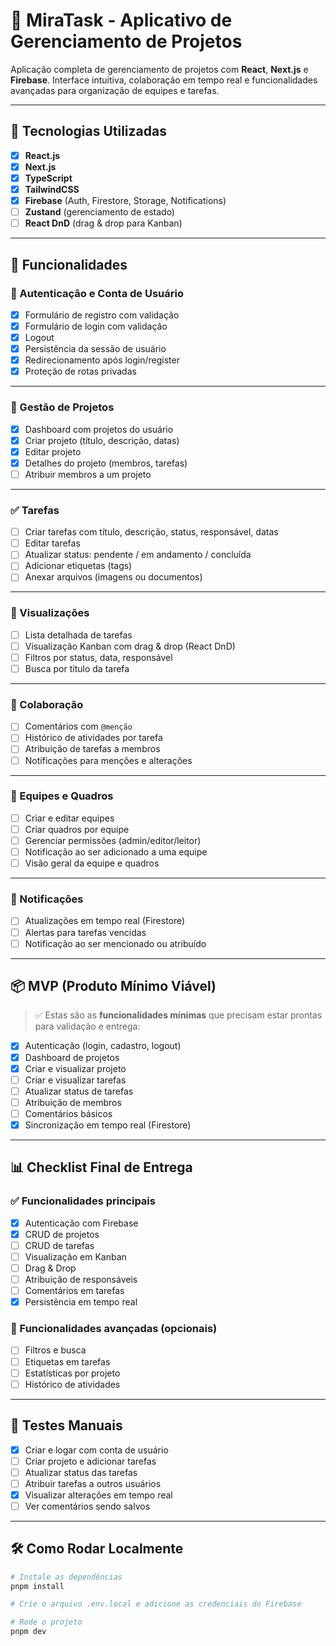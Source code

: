 # 🚀 MiraTask - Aplicativo de Gerenciamento de Projetos

Aplicação completa de gerenciamento de projetos com **React**, **Next.js** e **Firebase**. Interface intuitiva, colaboração em tempo real e funcionalidades avançadas para organização de equipes e tarefas.

---

## 🧰 Tecnologias Utilizadas

- [x] **React.js**
- [x] **Next.js**
- [x] **TypeScript**
- [x] **TailwindCSS**
- [x] **Firebase** (Auth, Firestore, Storage, Notifications)
- [ ] **Zustand** (gerenciamento de estado)
- [ ] **React DnD** (drag & drop para Kanban)

---

## 🎯 Funcionalidades

### 🔐 Autenticação e Conta de Usuário

- [x] Formulário de registro com validação
- [x] Formulário de login com validação
- [x] Logout
- [x] Persistência da sessão de usuário
- [x] Redirecionamento após login/register
- [x] Proteção de rotas privadas

---

### 📁 Gestão de Projetos

- [x] Dashboard com projetos do usuário
- [x] Criar projeto (título, descrição, datas)
- [x] Editar projeto
- [x] Detalhes do projeto (membros, tarefas)
- [ ] Atribuir membros a um projeto

---

### ✅ Tarefas

- [ ] Criar tarefas com título, descrição, status, responsável, datas
- [ ] Editar tarefas
- [ ] Atualizar status: pendente / em andamento / concluída
- [ ] Adicionar etiquetas (tags)
- [ ] Anexar arquivos (imagens ou documentos)

---

### 🧾 Visualizações

- [ ] Lista detalhada de tarefas
- [ ] Visualização Kanban com drag & drop (React DnD)
- [ ] Filtros por status, data, responsável
- [ ] Busca por título da tarefa

---

### 👥 Colaboração

- [ ] Comentários com `@menção`
- [ ] Histórico de atividades por tarefa
- [ ] Atribuição de tarefas a membros
- [ ] Notificações para menções e alterações

---

### 🧩 Equipes e Quadros

- [ ] Criar e editar equipes
- [ ] Criar quadros por equipe
- [ ] Gerenciar permissões (admin/editor/leitor)
- [ ] Notificação ao ser adicionado a uma equipe
- [ ] Visão geral da equipe e quadros

---

### 🔔 Notificações

- [ ] Atualizações em tempo real (Firestore)
- [ ] Alertas para tarefas vencidas
- [ ] Notificação ao ser mencionado ou atribuído

---

## 📦 MVP (Produto Mínimo Viável)

> ✅ Estas são as **funcionalidades mínimas** que precisam estar prontas para validação e entrega:

- [x] Autenticação (login, cadastro, logout)
- [x] Dashboard de projetos
- [x] Criar e visualizar projeto
- [ ] Criar e visualizar tarefas
- [ ] Atualizar status de tarefas
- [ ] Atribuição de membros
- [ ] Comentários básicos
- [x] Sincronização em tempo real (Firestore)

---

## 📊 Checklist Final de Entrega

### ✅ Funcionalidades principais

- [x] Autenticação com Firebase
- [x] CRUD de projetos
- [ ] CRUD de tarefas
- [ ] Visualização em Kanban
- [ ] Drag & Drop
- [ ] Atribuição de responsáveis
- [ ] Comentários em tarefas
- [x] Persistência em tempo real

### 🧪 Funcionalidades avançadas (opcionais)

- [ ] Filtros e busca
- [ ] Etiquetas em tarefas
- [ ] Estatísticas por projeto
- [ ] Histórico de atividades

---

## 🧪 Testes Manuais

- [x] Criar e logar com conta de usuário
- [ ] Criar projeto e adicionar tarefas
- [ ] Atualizar status das tarefas
- [ ] Atribuir tarefas a outros usuários
- [x] Visualizar alterações em tempo real
- [ ] Ver comentários sendo salvos

---

## 🛠️ Como Rodar Localmente

```bash
# Instale as dependências
pnpm install

# Crie o arquivo .env.local e adicione as credenciais do Firebase

# Rode o projeto
pnpm dev
